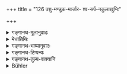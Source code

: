 +++
title = "126 पशु-मण्डूक-मार्जार- श्व-सर्प-नकुलाखुभिः"

+++

<details><summary>गङ्गानथ-मूलानुवादः</summary>

When cattle, a frog, a cat, a dog, a snake, a mongoose or a rat come between,—one should regard the day and night as unfit for study.—(126)
</details>

<details><summary>मेधातिथिः</summary>

**अन्तरागमने** ऽध्याप्याध्यापकयोर् मध्येन, अधीयानानां वा । **अहर्निशम्** अहोरात्रम् । गौतमे तु- "त्र्यहम् उपवासो विप्रवासश् चोक्तः" (ग्ध् १.५९) । श्मशानाध्ययने च एतद् एव । अत्र विकल्पो विज्ञेयः ॥ ४.१२६ ॥
</details>

<details><summary>गङ्गानथ-भाष्यानुवादः</summary>

‘*Come between*’—between the teacher and the pupil, or Among the several students themselves.

‘*Aharnisham*’—Day and night.

Gautama (1.59), however, has declared—‘Fasting and living outside for three days has been laid down;’ and the same holds good regarding reading in the cremation-ground.

What is laid down in the present text is to be regarded as an option to what has been declared by Gautama—(l 26)
</details>

<details><summary>गङ्गानथ-टिप्पन्यः</summary>

This verse is quoted in *Purusārthocintāmaṇi* (p.? 443);—in
*Smṛticandrikā* (Saṃskāra, p. 158);—in *Hemādri* (Kāla, p. 767);—and in
*Gadādharapaddhati* (Kāla, p. 196).
</details>

<details><summary>गङ्गानथ-तुल्य-वाक्यानि</summary>

*Gautama* (1.64).—‘In the case of the dog, the mongoose, the serpent,
the frog and the cat, there should be fasting and living outside for three days.’

*Viṣṇu* (30.22).—‘Not when any five-nailed animal comes between.’

*Yājñavalkya* (1.147).—‘If there is intervention by cattle, or by a frog
or a mongoose or a dog or a serpent or a cat or a rat,—it will be unfit for study for the day and night; as also when there is either *fall* or
*rise* of Indra.’
</details>

<details><summary>Bühler</summary>

126	Know that (the Veda-study must be) interrupted for a day and a night, when cattle, a frog, a cat, a dog, a snake, an ichneumon, or a rat pass between (the teacher and his pupil).
</details>
